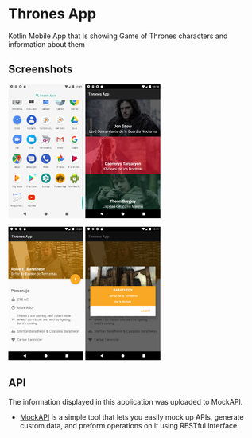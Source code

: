 # Thrones App
Kotlin Mobile App that is showing Game of Thrones characters and information about them

## Screenshots

<p aling="center">
<img src="/images/01.png" width="30%" /> <img src="/images/02.png" width="30%" /> 
</p>
<p aling="center">
<img src="/images/03.png" width="30%" /> <img src="/images/04.png" width="30%" /> 
</p>

## API
The information displayed in this application was uploaded to MockAPI.

- [MockAPI](https://www.mockapi.io/) is a simple tool that lets you easily mock up APIs, generate custom data, and preform operations on it using RESTful interface
